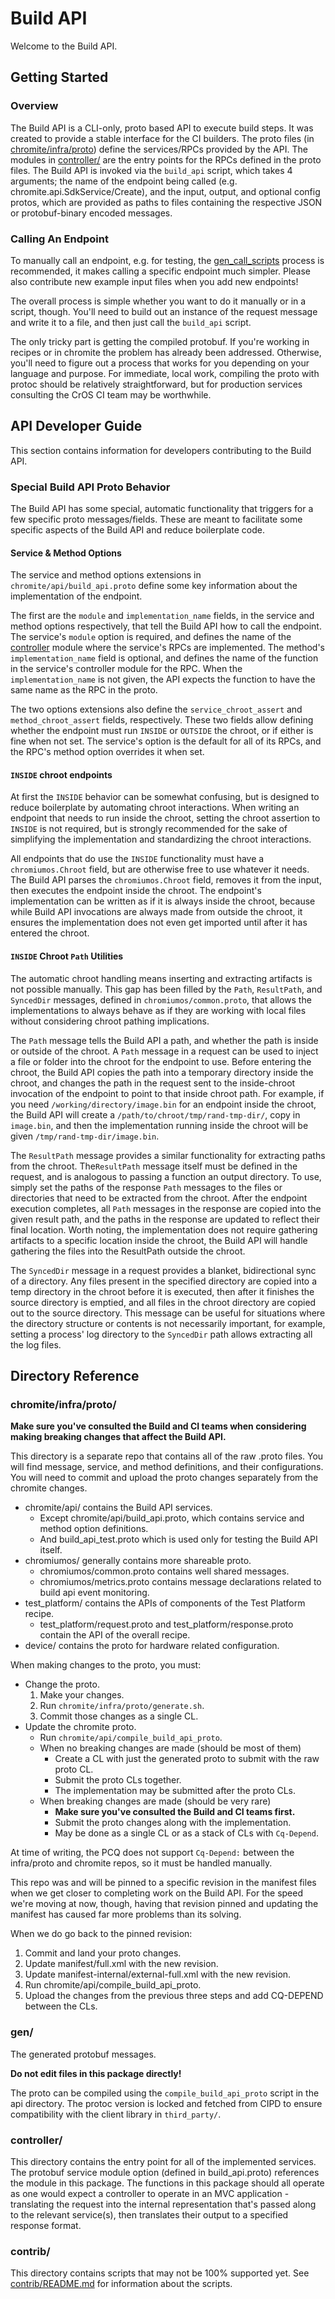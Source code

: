 # Build API

Welcome to the Build API.

## Getting Started

### Overview

The Build API is a CLI-only, proto based API to execute build steps. It was
created to provide a stable interface for the CI builders. The proto files (in
[chromite/infra/proto](#chromite/infra/proto/)) define the services/RPCs
provided by the API. The modules in [controller/](./controller/) are the entry
points for the RPCs defined in the proto files. The Build API is invoked via the
`build_api` script, which takes 4 arguments; the name of the endpoint being
called (e.g. chromite.api.SdkService/Create), and the input, output, and
optional config protos, which are provided as paths to files containing the
respective JSON or protobuf-binary encoded messages.

### Calling An Endpoint

To manually call an endpoint, e.g. for testing, the
[gen_call_scripts](./contrib/README.md#gen_call_scripts_call_templates_and-call_scripts)
process is recommended, it makes calling a specific endpoint much simpler.
Please also contribute new example input files when you add new endpoints!

The overall process is simple whether you want to do it manually or in a script,
though. You'll need to build out an instance of the request message and write it
to a file, and then just call the `build_api` script.

The only tricky part is getting the compiled protobuf. If you're working in
recipes or in chromite the problem has already been addressed. Otherwise, you'll
need to figure out a process that works for you depending on your language and
purpose. For immediate, local work, compiling the proto with protoc should be
relatively straightforward, but for production services consulting the CrOS CI
team may be worthwhile.

## API Developer Guide

This section contains information for developers contributing to the Build API.

### Special Build API Proto Behavior

The Build API has some special, automatic functionality that triggers for a few
specific proto messages/fields. These are meant to facilitate some specific
aspects of the Build API and reduce boilerplate code.

#### Service & Method Options

The service and method options extensions in `chromite/api/build_api.proto`
define some key information about the implementation of the endpoint.

The first are the `module` and `implementation_name` fields, in the service and
method options respectively, that tell the Build API how to call the endpoint.
The service's `module` option is required, and defines the name of the
[controller](#controller) module where the service's RPCs are implemented. The
method's `implementation_name` field is optional, and defines the name of the
function in the service's controller module for the RPC. When the
`implementation_name` is not given, the API expects the function to have the
same name as the RPC in the proto.

The two options extensions also define the `service_chroot_assert` and
`method_chroot_assert` fields, respectively. These two fields allow defining
whether the endpoint must run `INSIDE` or `OUTSIDE` the chroot, or if either is
fine when not set. The service's option is the default for all of its RPCs, and
the RPC's method option overrides it when set.

#### `INSIDE` chroot endpoints

At first the `INSIDE` behavior can be somewhat confusing, but is designed to
reduce boilerplate by automating chroot interactions. When writing an endpoint
that needs to run inside the chroot, setting the chroot assertion to `INSIDE` is
not required, but is strongly recommended for the sake of simplifying the
implementation and standardizing the chroot interactions.

All endpoints that do use the `INSIDE` functionality must have a
`chromiumos.Chroot` field, but are otherwise free to use whatever it needs. The
Build API parses the `chromiumos.Chroot` field, removes it from the input, then
executes the endpoint inside the chroot. The endpoint's implementation can be
written as if it is always inside the chroot, because while Build API
invocations are always made from outside the chroot, it ensures the
implementation does not even get imported until after it has entered the chroot.

#### `INSIDE` Chroot `Path` Utilities

The automatic chroot handling means inserting and extracting artifacts is not
possible manually. This gap has been filled by the `Path`, `ResultPath`, and
`SyncedDir` messages, defined in `chromiumos/common.proto`, that allows the
implementations to always behave as if they are working with local files without
considering chroot pathing implications.

The `Path` message tells the Build API a path, and whether the path is inside or
outside of the chroot. A `Path` message in a request can be used to inject a
file or folder into the chroot for the endpoint to use. Before entering the
chroot, the Build API copies the path into a temporary directory inside the
chroot, and changes the path in the request sent to the inside-chroot invocation
of the endpoint to point to that inside chroot path. For example, if you need
`/working/directory/image.bin` for an endpoint inside the chroot, the Build API
will create a `/path/to/chroot/tmp/rand-tmp-dir/`, copy in `image.bin`, and then
the implementation running inside the chroot will be given
`/tmp/rand-tmp-dir/image.bin`.

The `ResultPath` message provides a similar functionality for extracting paths
from the chroot. The`ResultPath` message itself must be defined in the request,
and is analogous to passing a function an output directory. To use, simply set
the paths of the response `Path` messages to the files or directories that need
to be extracted from the chroot. After the endpoint execution completes, all
`Path` messages in the response are copied into the given result path, and the
paths in the response are updated to reflect their final location. Worth noting,
the implementation does not require gathering artifacts to a specific location
inside the chroot, the Build API will handle gathering the files into the
ResultPath outside the chroot.

The `SyncedDir` message in a request provides a blanket, bidirectional sync of a
directory. Any files present in the specified directory are copied into a temp
directory in the chroot before it is executed, then after it finishes the source
directory is emptied, and all files in the chroot directory are copied out to
the source directory. This message can be useful for situations where the
directory structure or contents is not necessarily important, for example,
setting a process' log directory to the `SyncedDir` path allows extracting all
the log files.

## Directory Reference

### chromite/infra/proto/

**Make sure you've consulted the Build and CI teams when considering making
breaking changes that affect the Build API.**

This directory is a separate repo that contains all of the raw .proto files. You
will find message, service, and method definitions, and their configurations.
You will need to commit and upload the proto changes separately from the
chromite changes.

*   chromite/api/ contains the Build API services.
    *   Except chromite/api/build_api.proto, which contains service and method
        option definitions.
    *   And build_api_test.proto which is used only for testing the Build API
        itself.
*   chromiumos/ generally contains more shareable proto.
    *   chromiumos/common.proto contains well shared messages.
    *   chromiumos/metrics.proto contains message declarations related to build
        api event monitoring.
*   test_platform/ contains the APIs of components of the Test Platform recipe.
    *   test_platform/request.proto and test_platform/response.proto contain the
        API of the overall recipe.
*   device/ contains the proto for hardware related configuration.

When making changes to the proto, you must:

*   Change the proto.
    1.  Make your changes.
    1.  Run `chromite/infra/proto/generate.sh`.
    1.  Commit those changes as a single CL.
*   Update the chromite proto.
    *   Run `chromite/api/compile_build_api_proto`.
    *   When no breaking changes are made (should be most of them)
        *   Create a CL with just the generated proto to submit with the raw
            proto CL.
        *   Submit the proto CLs together.
        *   The implementation may be submitted after the proto CLs.
    *   When breaking changes are made (should be very rare)
        *   **Make sure you've consulted the Build and CI teams first.**
        *   Submit the proto changes along with the implementation.
        *   May be done as a single CL or as a stack of CLs with `Cq-Depend`.

At time of writing, the PCQ does not support `Cq-Depend:` between the
infra/proto and chromite repos, so it must be handled manually.

This repo was and will be pinned to a specific revision in the manifest files
when we get closer to completing work on the Build API. For the speed we're
moving at now, though, having that revision pinned and updating the manifest has
caused far more problems than its solving.

When we do go back to the pinned revision:

1.  Commit and land your proto changes.
1.  Update manifest/full.xml with the new revision.
1.  Update manifest-internal/external-full.xml with the new revision.
1.  Run chromite/api/compile_build_api_proto.
1.  Upload the changes from the previous three steps and add CQ-DEPEND between
    the CLs.

### gen/

The generated protobuf messages.

**Do not edit files in this package directly!**

The proto can be compiled using the `compile_build_api_proto` script in the api
directory. The protoc version is locked and fetched from CIPD to ensure
compatibility with the client library in `third_party/`.

### controller/

This directory contains the entry point for all of the implemented services. The
protobuf service module option (defined in build_api.proto) references the
module in this package. The functions in this package should all operate as one
would expect a controller to operate in an MVC application - translating the
request into the internal representation that's passed along to the relevant
service(s), then translates their output to a specified response format.

### contrib/

This directory contains scripts that may not be 100% supported yet. See
[contrib/README.md](./contrib/README.md) for information about the scripts.
